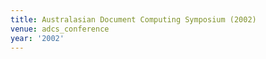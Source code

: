 ```yaml
---
title: Australasian Document Computing Symposium (2002)
venue: adcs_conference
year: '2002'
---
```

